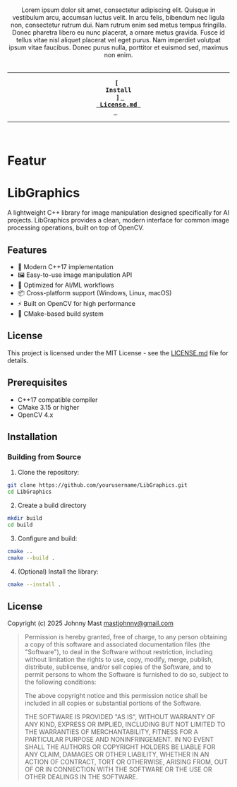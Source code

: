 <div align = center>


<br>

Lorem ipsum dolor sit amet, consectetur adipiscing elit. Quisque in vestibulum arcu, accumsan luctus velit. In arcu felis, bibendum nec ligula non, consectetur rutrum dui. Nam rutrum enim sed metus tempus fringilla. Donec pharetra libero eu nunc placerat, a ornare metus gravida. Fusce id tellus vitae nisl aliquet placerat vel eget purus. Nam imperdiet volutpat ipsum vitae faucibus. Donec purus nulla, porttitor et euismod sed, maximus non enim.
<br>
<br>

---

**[<kbd> <br> Install <br> </kbd>]**
**[<kbd> <br> License.md <br> </kbd>](License)** 

---

<br>

</div>

# Featur
# LibGraphics

A lightweight C++ library for image manipulation designed specifically for AI projects. LibGraphics provides a clean, modern interface for common image processing operations, built on top of OpenCV.

## Features

- 🚀 Modern C++17 implementation
- 🖼️ Easy-to-use image manipulation API
- 🤖 Optimized for AI/ML workflows
- 📦 Cross-platform support (Windows, Linux, macOS)
- ⚡ Built on OpenCV for high performance
- 🔧 CMake-based build system

## License

This project is licensed under the MIT License - see the [LICENSE.md](LICENSE.md) file for details.

## Prerequisites

- C++17 compatible compiler
- CMake 3.15 or higher
- OpenCV 4.x

## Installation

### Building from Source

1. Clone the repository:
```bash
git clone https://github.com/yourusername/LibGraphics.git
cd LibGraphics
```

2. Create a build directory

```bash
mkdir build
cd build
```


3. Configure and build:

```bash
cmake ..
cmake --build .
```

4. (Optional) Install the library:

```bash
cmake --install .
```


## License

Copyright (c) 2025 Johnny Mast <mastjohnny@gmail.com>

> Permission is hereby granted, free of charge, to any person obtaining a copy
> of this software and associated documentation files (the "Software"), to deal
> in the Software without restriction, including without limitation the rights
> to use, copy, modify, merge, publish, distribute, sublicense, and/or sell
> copies of the Software, and to permit persons to whom the Software is
> furnished to do so, subject to the following conditions:
>
> The above copyright notice and this permission notice shall be included in
> all copies or substantial portions of the Software.
>
> THE SOFTWARE IS PROVIDED "AS IS", WITHOUT WARRANTY OF ANY KIND, EXPRESS OR
> IMPLIED, INCLUDING BUT NOT LIMITED TO THE WARRANTIES OF MERCHANTABILITY,
> FITNESS FOR A PARTICULAR PURPOSE AND NONINFRINGEMENT. IN NO EVENT SHALL THE
> AUTHORS OR COPYRIGHT HOLDERS BE LIABLE FOR ANY CLAIM, DAMAGES OR OTHER
> LIABILITY, WHETHER IN AN ACTION OF CONTRACT, TORT OR OTHERWISE, ARISING FROM,
> OUT OF OR IN CONNECTION WITH THE SOFTWARE OR THE USE OR OTHER DEALINGS IN
> THE SOFTWARE.